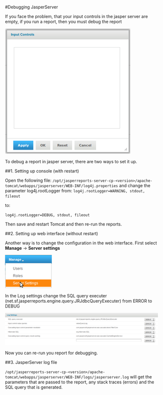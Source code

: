 #Debugging JasperServer

If you face the problem, that your input controls in the jasper server are empty, if you run a report, then you must debug the report

![empty_input_controls.png](images/empty_input_controls.png)

To debug a report in jasper server, there are two ways to set it up.

##1. Setting up console (with restart)

Open the following file:
`/opt/jasperreports-server-cp-<version>/apache-tomcat/webapps/jasperserver/WEB-INF/log4j.properties`
and change the parameter log4j.rootLogger from:
`log4j.rootLogger=WARNING, stdout, fileout`

to:

`log4j.rootLogger=DEBUG, stdout, fileout`

Then save and restart Tomcat and then re-run the reports.

##2. Setting up web interface (without restart)

Another way is to change the configuration in the web interface. First select **Manage** -> **Server settings**

![server_settings.png](images/server_settings.png)

In the Log settings change the SQL query executer (net.sf.jasperreports.engine.query.JRJdbcQueryExecuter) from ERROR to DEBUG

![log_settings.png](images/log_settings.png)

Now you can re-run you report for debugging.

##3. JasperServer log file

`/opt/jasperreports-server-cp-<version>/apache-tomcat/webapps/jasperserver/WEB-INF/logs/jasperserver.log`
will get the parameters that are passed to the report, any stack traces (errors) and the SQL query that is generated.
